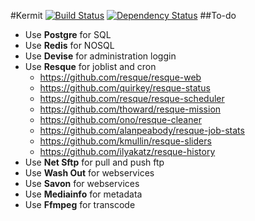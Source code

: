 #Kermit
[![Build Status](https://travis-ci.org/peterthecoon/Kermit.svg?branch=master)](https://travis-ci.org/peterthecoon/Kermit) [![Dependency Status](https://gemnasium.com/peterthecoon/Kermit.svg)](https://gemnasium.com/peterthecoon/Kermit)
##To-do
- Use **Postgre** for SQL
- Use **Redis** for NOSQL
- Use **Devise** for administration loggin
- Use **Resque** for joblist and cron
  - https://github.com/resque/resque-web
  - https://github.com/quirkey/resque-status
  - https://github.com/resque/resque-scheduler
  - https://github.com/thoward/resque-mission
  - https://github.com/ono/resque-cleaner
  - https://github.com/alanpeabody/resque-job-stats
  - https://github.com/kmullin/resque-sliders
  - https://github.com/ilyakatz/resque-history
- Use **Net Sftp** for pull and push ftp
- Use **Wash Out** for webservices
- Use **Savon** for webservices
- Use **Mediainfo** for metadata
- Use **Ffmpeg** for transcode

